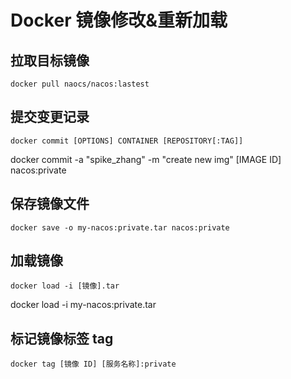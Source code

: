 # Docker 镜像修改&重新加载

## 拉取目标镜像

`docker pull naocs/nacos:lastest`

## 提交变更记录

`docker commit [OPTIONS] CONTAINER [REPOSITORY[:TAG]]`

docker commit -a "spike_zhang" -m "create new img" [IMAGE ID] nacos:private

## 保存镜像文件

`docker save -o my-nacos:private.tar nacos:private`

## 加载镜像

`docker load -i [镜像].tar`

docker load -i my-nacos:private.tar



## 标记镜像标签 tag

`docker tag [镜像 ID] [服务名称]:private`
